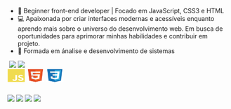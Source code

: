 - 🌱 Beginner front-end developer | Focado em JavaScript, CSS3 e HTML  
- 💻 Apaixonada por criar interfaces modernas e acessíveis enquanto aprendo mais sobre o universo do desenvolvimento web. Em busca de oportunidades para aprimorar minhas habilidades e contribuir em projeto.
- 📕 Formada em ánalise e desenvolvimento de sistemas    


<div>
  <img href= "https://github.com/karolsantos57">
  <img heigth: "180em" src="https://github-readme-stats.vercel.app/api?username=karolsantos57&show_icons=true&theme=dark&include_all_commits=true&count_private=true"/_>
  <img heigth: "180em" src="https://github-readme-stats.vercel.app/api/top-langs/username=karolsantos57&layout-compact&langs_count-16&theme-dark/_>
</div>

  <div style="display: inline_block"><br>
  <img align="center" alt="Karol-Js" height="30" width="40" src="https://raw.githubusercontent.com/devicons/devicon/master/icons/javascript/javascript-plain.svg">
  <img align="center" alt="Karol-HTML" height="30" width="40" src="https://raw.githubusercontent.com/devicons/devicon/master/icons/html5/html5-original.svg">
  <img align="center" alt="Karol-CSS" height="30" width="40" src="https://raw.githubusercontent.com/devicons/devicon/master/icons/css3/css3-original.svg">
</div>

##

<div>
  <a href="https://www.instagram.com/karol_santos57/)="_blank"><img src="https://img.shields.io/badge/-Instagram-%23E4405F?style=for-the-badge&logo=instagram&logoColor=white" target="_blank"></a>
 <a href="https://https://discord.gg/gTQmmKQS" target="_blank"><img src="https://img.shields.io/badge/Discord-7289DA?style=for-the-badge&logo=discord&logoColor=white" target="_blank"></a> 
  <a href = "karoenesantos57@gmail.com"><img src="https://img.shields.io/badge/-Gmail-%23333?style=for-the-badge&logo=gmail&logoColor=white" target="_blank"></a>
  <a href="https://https://www.linkedin.com/in/karoene-santos-0b839519a?lipi=urn%3Ali%3Apage%3Ad_flagship3_profile_view_base_contact_details%3BnXUOGTXGSziEzmQziKu72A%3D%3D" target="_blank"><img src="https://img.shields.io/badge/-LinkedIn-%230077B5?style=for-the-badge&logo=linkedin&logoColor=white" target="_blank"></a> 

</div>

